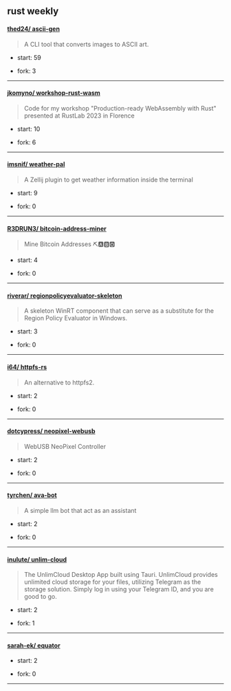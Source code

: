 ## rust weekly

#### [thed24/ ascii-gen](https://github.com/thed24/ascii-gen)
>  A CLI tool that converts images to ASCII art.
+ start: 59
+ fork: 3
---
#### [jkomyno/ workshop-rust-wasm](https://github.com/jkomyno/workshop-rust-wasm)
>  Code for my workshop "Production-ready WebAssembly with Rust" presented at RustLab 2023 in Florence
+ start: 10
+ fork: 6
---
#### [imsnif/ weather-pal](https://github.com/imsnif/weather-pal)
>  A Zellij plugin to get weather information inside the terminal
+ start: 9
+ fork: 0
---
#### [R3DRUN3/ bitcoin-address-miner](https://github.com/R3DRUN3/bitcoin-address-miner)
>  Mine Bitcoin Addresses ⛏️🅰️🅱️🅾️
+ start: 4
+ fork: 0
---
#### [riverar/ regionpolicyevaluator-skeleton](https://github.com/riverar/regionpolicyevaluator-skeleton)
>  A skeleton WinRT component that can serve as a substitute for the Region Policy Evaluator in Windows.
+ start: 3
+ fork: 0
---
#### [i64/ httpfs-rs](https://github.com/i64/httpfs-rs)
>  An alternative to httpfs2.
+ start: 2
+ fork: 0
---
#### [dotcypress/ neopixel-webusb](https://github.com/dotcypress/neopixel-webusb)
>  WebUSB NeoPixel Controller
+ start: 2
+ fork: 0
---
#### [tyrchen/ ava-bot](https://github.com/tyrchen/ava-bot)
>  A simple llm bot that act as an assistant
+ start: 2
+ fork: 0
---
#### [inulute/ unlim-cloud](https://github.com/inulute/unlim-cloud)
>  The UnlimCloud Desktop App built using Tauri. UnlimCloud provides unlimited cloud storage for your files, utilizing Telegram as the storage solution. Simply log in using your Telegram ID, and you are good to go.
+ start: 2
+ fork: 1
---
#### [sarah-ek/ equator](https://github.com/sarah-ek/equator)
>  
+ start: 2
+ fork: 0
---